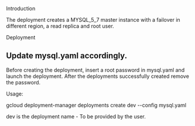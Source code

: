 Introduction

The deployment creates a MYSQL_5_7 master instance with a failover in different region, a read replica and root user.

Deployment

## Update mysql.yaml accordingly.

Before creating the deployment, insert a root password in mysql.yaml and launch the deployment. After the deployments successfully created remove the password.

Usage:

gcloud deployment-manager deployments create dev --config mysql.yaml

dev is the deployment name - To be provided by the user.
